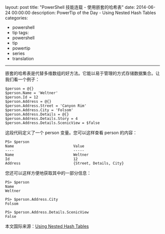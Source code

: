 ﻿layout: post
title: "PowerShell 技能连载 - 使用嵌套的哈希表"
date: 2014-06-24 00:00:00
description: PowerTip of the Day - Using Nested Hash Tables
categories:
- powershell
- tip
tags:
- powershell
- tip
- powertip
- series
- translation
---
嵌套的哈希表是代替多维数组的好方法。它能以易于管理的方式存储数据集合。让我们看一个例子：

    $person = @{}
    $person.Name = 'Weltner'
    $person.Id = 12
    $person.Address = @{}
    $person.Address.Street = 'Canyon Rim'
    $person.Address.City = 'Folsom'
    $person.Address.Details = @{}
    $person.Address.Details.Story = 4
    $person.Address.Details.ScenicView = $false

这段代码定义了一个 person 变量。您可以这样查看 person 的内容：

    PS> $person  
	Name                           Value  
	----                           -----  
	Name                           Weltner  
	Id                             12  
	Address                        {Street, Details, City}
    
您还可以这样方便地获取其中的一部分信息：

	PS> $person
	Name
	Weltner
	
	PS> $person.Address.City
	Folsom
	
	PS> $person.Address.Details.ScenicView
	False

<!--more-->
本文国际来源：[Using Nested Hash Tables](http://community.idera.com/powershell/powertips/b/tips/posts/using-nested-hash-tables)
